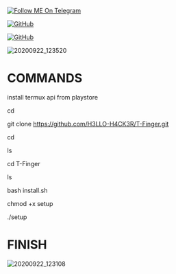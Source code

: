 <a href="https://telegram.im/@H3LLO_H4CK3R"><img title="Follow ME On Telegram" src="https://img.shields.io/badge/Follow Me On Telegram-black?style=for-the-badge&logo=Telegram"></a>

[![GitHub](https://img.shields.io/badge/Github-181717?style=flat-square&logo=github&link=https://github.com/H3LLO-H4CK3R-2)](https://github.com/H3LLO-H4CK3R-2)

[![GitHub](https://img.shields.io/badge/MyRepositories-181717?style=flat-square&logo=github&link=https://github.com/H3LLO-H4CK3R-2?tab=repositories)](https://github.com/H3LLO-H4CK3R-2?tab=repositories)

![20200922_123520](https://user-images.githubusercontent.com/68962528/94360523-79fe4480-00cb-11eb-8d10-62f2be92eb63.jpg)


# COMMANDS

install termux api from playstore

cd

git clone https://github.com/H3LLO-H4CK3R/T-Finger.git


cd 

ls


cd T-Finger

ls

bash install.sh


chmod +x setup


./setup 

# FINISH

![20200922_123108](https://user-images.githubusercontent.com/68962528/94360535-98fcd680-00cb-11eb-9974-6d508b2895e8.jpg)




